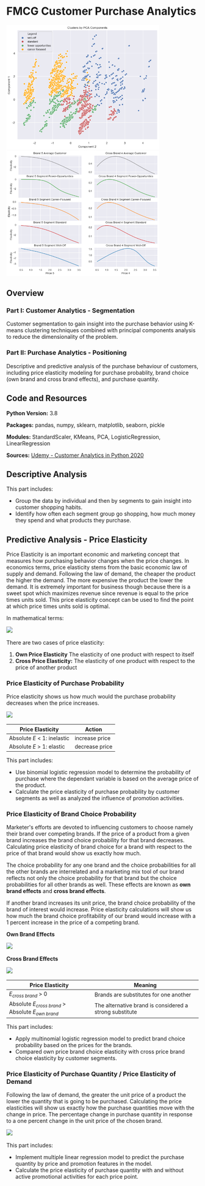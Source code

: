 # FMCG Customer Purchase Analytics

<p float="left">
  <img src="/images/CS_Kmeans_PCA.png"" width=400" />
  <img src="/images/Cross_Brand_Effect.png" width="400" />
</p>

## Overview
### Part I: Customer Analytics - Segmentation
Customer segmentation to gain insight into the purchase behavior using K-means clustering techniques combined with principal components analysis to reduce the dimensionality of the problem.

### Part II: Purchase Analytics - Positioning
Descriptive and predictive analysis of the purchase behaviour of customers, including price elasticity modeling for purchase probablity, brand choice (own brand and cross brand effects), and purchase quantity.

## Code and Resources
**Python Version:** 3.8

**Packages:** pandas, numpy, sklearn, matplotlib, seaborn, pickle

**Modules:** StandardScaler, KMeans, PCA, LogisticRegression, LinearRegression

**Sources:** [Udemy - Customer Analytics in Python 2020](https://www.udemy.com/course/customer-analytics-in-python/)

## Descriptive Analysis
This part includes:
* Group the data by individual and then by segments to gain insight into customer shopping habits.
* Identify how often each segment group go shopping, how much money they spend and what products they purchase.

## Predictive Analysis - Price Elasticity
Price Elasticity is an important economic and marketing concept that measures how purchasing behavior changes when the price changes. In economics terms, price elasticity stems from the basic economic law of supply and demand.
Following the law of demand, the cheaper the product the higher the demand. The more expensive the product the lower the demand.
It is extremely important for business though because there is a sweet spot which maximizes revenue since revenue is equal to the price times units sold.
This price elasticity concept can be used to find the point at which price times units sold is optimal.

In mathematical terms:

<img src="https://render.githubusercontent.com/render/math?math=Price\: Elasticity,\: E = \frac{Percent\: change\: in\: economic\: outcome\: of\: interest\: (Units\: sold)}{1\: percent\: change\: in\: price}">

There are two cases of price elasticity:
1. **Own Price Elasticity** The elasticity of one product with respect to itself
2. **Cross Price Elasticity:**  The elasticity of one product with respect to the price of another product

### Price Elasticity of Purchase Probability
Price elasticity shows us how much would the purchase probability decreases when the price increases.

<img src="https://render.githubusercontent.com/render/math?math=E = \frac{\Delta Pr(Purchase)}{\Delta Price} * \frac{Price}{Pr(Purchase)} = \beta * \frac{Price}{Pr(Purchase)}">

Price Elasticity | Action
--- | ---
Absolute *E* < 1: inelastic | increase price
Absolute *E* > 1: elastic  | decrease price

This part includes:
* Use binomial logistic regression model to determine the probability of purchase where the dependant variable is based on the average price of the product.
* Calculate the price elasticity of purchase probability by customer segments as well as analyzed the influence of promotion activities.

### Price Elasticity of Brand Choice Probability
Marketer's efforts are devoted to influencing customers to choose namely their brand over competing brands. If the price of a product from a given brand increases the brand choice probability for that brand decreases. Calculating price elasticity of brand choice for a brand with respect to the price of that brand would show us exactly how much.

The choice probability for any one brand and the choice probabilities for all the other brands are interrelated and a marketing mix tool of our brand reflects not only the choice probability for that brand but the choice probabilities for all other brands as well. These effects are known as **own brand effects** and **cross brand effects**.

If another brand increases its unit price, the brand choice probability of the brand of interest would increase. Price elasticity calculations will show us how much the brand choice profitability of our brand would increase with a 1 percent increase in the price of a competing brand.

**Own Brand Effects**

<img src="https://render.githubusercontent.com/render/math?math=E_{own\: brand} = \beta_{own\: brand} * \frac{Price_{own\: brand}}{Pr(own\: brand)}">

**Cross Brand Effects**

<img src="https://render.githubusercontent.com/render/math?math=E_{cross\: brand} = -\beta_{own\: brand} * \frac{Price_{cross\: brand}}{Pr(cross\: brand)}">

Price Elasticity | Meaning
--- | ---
*E<sub>cross brand</sub>* > 0 | Brands are substitutes for one another
Absolute *E<sub>cross brand</sub>* > Absolute *E<sub>own brand</sub>* | The alternative brand is considered a strong substitute

This part includes:
* Apply multinomial logistic regression model to predict brand choice probability based on the prices for the brands.
* Compared own price brand choice elasticity with cross price brand choice elasticity by customer segments.

### Price Elasticity of Purchase Quantity / Price Elasticity of Demand
Following the law of demand, the greater the unit price of a product the lower the quantity that is going to be purchased. Calculating the price elasticities will show us exactly how the purchase quantities move with the change in price. The percentage change in purchase quantity in response to a one percent change in the unit price of the chosen brand.

<img src="https://render.githubusercontent.com/render/math?math=E = \frac{\Delta Quantity}{\Delta Price} * \frac{Price}{Quantity} = \beta * \frac{Price}{Quantity}">

This part includes:
* Implement multiple linear regression model to predict the purchase quantity by price and promotion features in the model.
* Calculate the price elasticity of purchase quantity with and without active promotional activities for each price point.

<!--

<img align = "left" width = "450" src="/images/CS_Kmeans_PCA.png">
<img align = "right" width = "450" src="/images/Cross_Brand_Effect.png">

## Customer Analytics - Segmentation
### Exploration Data Analysis
Used Pearson correlation method (linear dependency between variables) to explore how the variables correlate, in order to get an initial understanding of the relationship between them.

### Data Preprocessing
Standardized data using StandardScaler, so that all features have equal weight.
### Customer segmentation - K-means clustering with PCA
Fitted K-means using the PCA scores and created a K-means-PCA-model with 4 clusters.

## Purchase Analytics - Positioning
### Data Preprocessing
Applied the segmentation model (scaler.pickle, pca.pickle, kmeans_pca.pickle) to the new dataset (purchase_data.csv) in order to group new customers into clusters.

### Descriptive analysis

<p align="center">
  <img src="/images/Pie_Chart_Segment_Proportion.png" width="400" />


<p align="center">
  <img src="/images/PA_Price_Elasticity_of_Purchase_Probability.png" width="600" />

Price Elasticity, E = % Change in economic outcome of interest (Units sold) / 1% change in price
E = beta * price * (1-Pr(purchase))
-->
